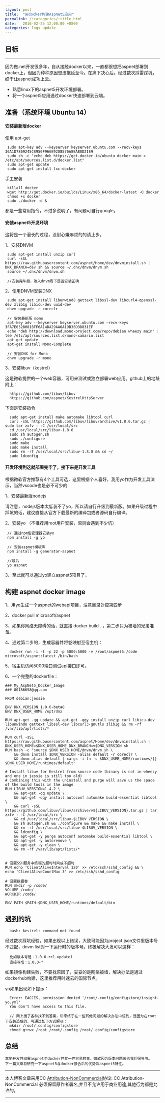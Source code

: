 ```yaml
---
layout: post
title:  "用docker构建AspNet5应用"
permalink: /:categories/:title.html
date:   2016-02-25 12:00:00 +0800
categories: logs update
---
```




## 目标
----------
因为做.net开发很多年，自从接触docker以来，一直都很想把aspnet部署到docker上，但因为种种原因想法拖延至今。在痛下决心后，经过数次踩雷踩坑，终于让aspnet成功上云。

- 熟悉linux下的aspnet5开发环境部署。
- 将一个aspnet5应用通过docker快速部署到云端。


## 准备（系统环境 Ubuntu 14）


#### 安装最新版docker

使用 apt-get

     sudo apt-key adv --keyserver keyserver.ubuntu.com --recv-keys 36A1D7869245C8950F966E92D8576A8BA88D21E9
     sudo sh -c "echo deb https://get.docker.io/ubuntu docker main > /etc/apt/sources.list.d/docker.list"
     sudo apt-get update
     sudo apt-get install lxc-docker

手工安装

     killall docker
     wget http://get.docker.io/builds/Linux/x86_64/docker-latest -O docker
     chmod +x docker
     sudo ./docker -d &

都是一些常用指令，不过多说明了，有问题可自行google。



#### 安装aspnet5开发环境
这将是一个漫长的过程，没耐心嫌麻烦的的请止步。

1、安装DNVM

     sudo apt-get install unzip curl
     curl -sSL https://raw.githubusercontent.com/aspnet/Home/dev/dnvminstall.sh | DNX_BRANCH=dev sh && source ~/.dnx/dnvm/dnvm.sh
     source ~/.dnx/dnvm/dnvm.sh

     //安装完毕后，输入dnvm看下是否安装正确

2、使用DNVM安装DNX

     sudo apt-get install libunwind8 gettext libssl-dev libcurl4-openssl-dev zlib1g libicu-dev uuid-dev
     dnvm upgrade -r coreclr

     // 安装最新版 mono
     apt-key adv --keyserver keyserver.ubuntu.com –recv-keys 3FA7E0328081BFF6A14DA29AA6A19B38D3D831EF
     echo "deb http://download.mono-project.com/repo/debian wheezy main" |  tee /etc/apt/sources.list.d/mono-xamarin.list
     apt-get update
     apt-get install Mono-Complete

     // 安装DNX for Mono
     dnvm upgrade -r mono



3、安装libuv（kestrel）

这是微软提供的一个web容器，可用来测试或独立部署web应用。github上的地址附上：

      https://github.com/libuv/libuv
      https://github.com/aspnet/KestrelHttpServer

下面是安装指令

      sudo apt-get install make automake libtool curl
      curl -sSL https://github.com/libuv/libuv/archive/v1.8.0.tar.gz | sudo tar zxfv - -C /usr/local/src
      cd /usr/local/src/libuv-1.8.0
      sudo sh autogen.sh
      sudo ./configure
      sudo make
      sudo make install
      sudo rm -rf /usr/local/src/libuv-1.8.0 && cd ~/
      sudo ldconfig


#### 开发环境到这就部署完毕了，接下来是开发工具

根据微软官方推荐有4个工具可选，这里根据个人喜好，我用yo作为开发工具演示，当然vscode也是必不可少的

1、安装最新版nodejs

   请注意，nodejs版本太低装不了yo，所以请自行升级到最新版。如果升级过程中踩坑的话，建议直接从官方下载最新的编译包或者源码自行编译。

2、安装yo （不推荐用root用户安装，否则会遇到不少坑）

     // 通过npm包管理器安装yo
     npm install -g yo

     // 安装aspnet模板库
     npm install -g generator-aspnet

     //最后
     yo aspnet

3、至此就可以通过yo建立aspnet5项目了。


## 构建 aspnet docker image

1、用yo生成一个aspnet的webapi项目，注意目录对应第四步

2、docker pull microsoft/aspnet

3、如果你网络无障碍的话，就直接 docker build . ，第二步只为被墙的兄弟准备。

4、通过第二步的，生成容器并将卷映射至宿主机：

      docker run -i -t -p 22 -p 5000:5000 -v /root/aspnet5:/code  microsoft/aspnet:latest /bin/bash

5、宿主机访问5000端口测试api接口即可。

6、一个完整的dockerfile：

```
### My_AspNet5_Docker_Image
### 80186658@qq.com

FROM debian:jessie

ENV DNX_VERSION 1.0.0-beta8
ENV DNX_USER_HOME /opt/dnx

RUN apt-get -qq update && apt-get -qqy install unzip curl libicu-dev libunwind8 gettext libssl-dev libcurl3-gnutls zlib1g && rm -rf /var/lib/apt/lists/*

RUN curl -sSL https://raw.githubusercontent.com/aspnet/Home/dev/dnvminstall.sh | DNX_USER_HOME=$DNX_USER_HOME DNX_BRANCH=v$DNX_VERSION sh
RUN bash -c "source $DNX_USER_HOME/dnvm/dnvm.sh \
	&& dnvm install $DNX_VERSION -alias default -r coreclr \
	&& dnvm alias default | xargs -i ln -s $DNX_USER_HOME/runtimes/{} $DNX_USER_HOME/runtimes/default"

# Install libuv for Kestrel from source code (binary is not in wheezy and one in jessie is still too old)
# Combining this with the uninstall and purge will save us the space of the build tools in the image
RUN LIBUV_VERSION=1.4.2 \
	&& apt-get -qq update \
	&& apt-get -qqy install autoconf automake build-essential libtool \
	&& curl -sSL https://github.com/libuv/libuv/archive/v${LIBUV_VERSION}.tar.gz | tar zxfv - -C /usr/local/src \
	&& cd /usr/local/src/libuv-$LIBUV_VERSION \
	&& sh autogen.sh && ./configure && make && make install \
	&& rm -rf /usr/local/src/libuv-$LIBUV_VERSION \
	&& ldconfig \
	&& apt-get -y purge autoconf automake build-essential libtool \
	&& apt-get -y autoremove \
	&& apt-get -y clean \
	&& rm -rf /var/lib/apt/lists/*


# 设置SSH服务中终端的超时时间或不超时
RUN echo 'ClientAliveInterval 120' >> /etc/ssh/sshd_config && \
echo 'ClientAliveCountMax 3' >> /etc/ssh/sshd_config

# 设置数据卷
RUN mkdir -p /code/
VOLUME /code/
WORKDIR /code/

ENV PATH $PATH:$DNX_USER_HOME/runtimes/default/bin

```




## 遇到的坑

      bash: kestrel: command not found

经过数次踩坑经验，如果出现以上错误，大致可能因为project.json文件里版本号不匹配，dnvm list对一下运行时的版本号。终极解决大发可以这样：

      比如版本号是：1.0.0-rc1-update1
      直接写成：1.0.0-*

如果镜像构建失败，不要找原因了，妥妥的是网络被墙，解决办法是通过dockerhub构建，这里推荐用时速云的国际节点。


yo如果出现如下提示：

      Error: EACCES, permission denied '/root/.config/configstore/insight-yo.yml'
      You don't have access to this file.

      // 网上搜了各种找不到答案，后来终于在一些其他问题的解决办法中悟到，是因为在root下安装造成的，可通过如下方式解决：
      mkdir /root/.config/configstore
      chmod g+rwx /root /root/.config /root/.config/configstore


## 总结

    本地开发并部署aspnet至docker并非一件容易的事，微软因为版本问题带给我们很多坑。
    下一篇文章将研究一下aspnet5与docker接合后的优势及aspnet5特性。


----------

本人博客文章采用CC [Attribution-NonCommercial](https://creativecommons.org/licenses/by-nc-sa/3.0/ "Attribution-NonCommercial")协议: CC Attribution-NonCommercial 必须保留原作者署名,并且不允许用于商业用途,其他行为都是允许的。

----------


[jekyll-docs]: http://jekyllrb.com/docs/home
[jekyll-gh]:   https://github.com/jekyll/jekyll
[jekyll-talk]: https://talk.jekyllrb.com/
